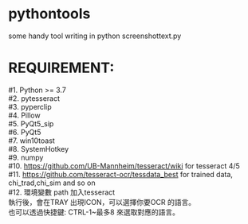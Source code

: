 # pythontools
some handy tool writing in python
screenshottext.py 
# REQUIREMENT:
#1.	Python >= 3.7</br>
#2.	pytesseract</br>
#3.	pyperclip</br>
#4.	Pillow</br>
#5.	PyQt5_sip</br>
#6.	PyQt5</br>
#7.	win10toast</br>
#8.	SystemHotkey</br>
#9. numpy</br>
#10.	https://github.com/UB-Mannheim/tesseract/wiki for tesseract 4/5</br>
#11.	https://github.com/tesseract-ocr/tessdata_best for trained data, chi_trad,chi_sim and so on </br>
#12.	環境變數 path 加入tesseract</br>
執行後，會在TRAY 出現ICON，可以選擇你要OCR 的語言。</br>
也可以透過快捷鍵: CTRL-1~最多8 來選取對應的語言。</br>
